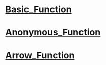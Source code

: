 
# [Basic_Function](Basic_Function.md)


# [Anonymous_Function](Anonymous_Function.md)


# [Arrow_Function](Arrow_Function.md)

